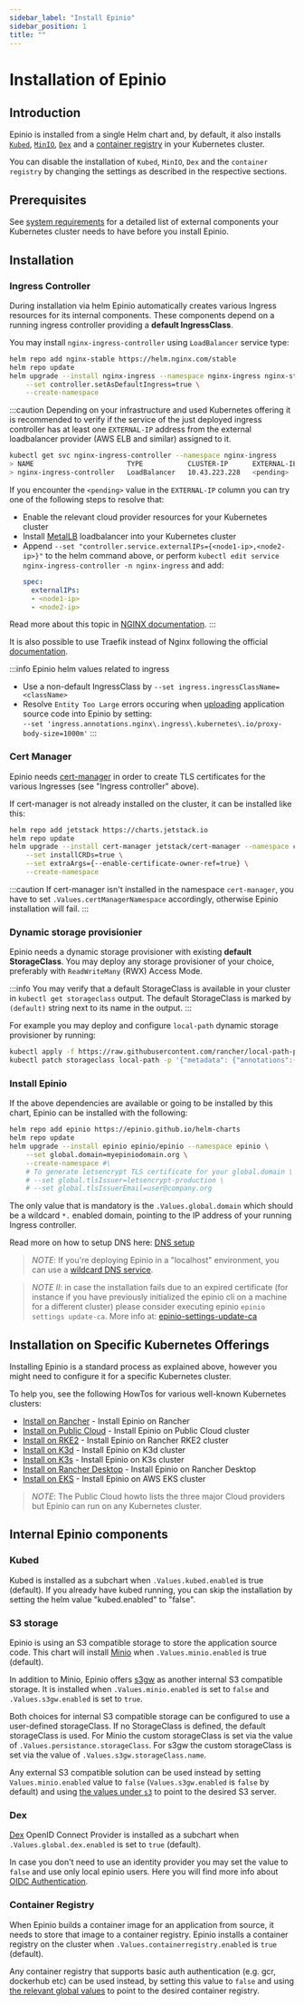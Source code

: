 ```yaml
---
sidebar_label: "Install Epinio"
sidebar_position: 1
title: ""
---
```


# Installation of Epinio

## Introduction
Epinio is installed from a single Helm chart and, by default, it also installs [`Kubed`](#kubed), [`MinIO`](#s3-storage),
[`Dex`](#dex) and a [container registry](#container-registry) in your Kubernetes cluster.

You can disable the installation of `Kubed`, `MinIO`, `Dex` and the `container registry` by changing the settings as described in the respective sections.

## Prerequisites
See [system requirements](../references/system_requirements/global.md) for a detailed list of external components your
Kubernetes cluster needs to have before you install Epinio.

## Installation

### Ingress Controller
During installation via helm Epinio automatically creates various Ingress resources for its internal components.
These components depend on a running ingress controller providing a **default IngressClass**.

You may install `nginx-ingress-controller` using `LoadBalancer` service type:
```bash
helm repo add nginx-stable https://helm.nginx.com/stable
helm repo update
helm upgrade --install nginx-ingress --namespace nginx-ingress nginx-stable/nginx-ingress \
    --set controller.setAsDefaultIngress=true \
    --create-namespace
```

:::caution
Depending on your infrastructure and used Kubernetes offering it is recommended to verify if the service of the just deployed ingress
controller has at least one `EXTERNAL-IP` address from the external loadbalancer provider (AWS ELB and similar) assigned to it.

```bash
kubectl get svc nginx-ingress-controller --namespace nginx-ingress
> NAME                       TYPE           CLUSTER-IP      EXTERNAL-IP
> nginx-ingress-controller   LoadBalancer   10.43.223.228   <pending>
```

If you encounter the `<pending>` value in the `EXTERNAL-IP` column you can try one of the following steps to resolve that:
- Enable the relevant cloud provider resources for your Kubernetes cluster
- Install [MetalLB](https://metallb.universe.tf) loadbalancer into your Kubernetes cluster
- Append `--set "controller.service.externalIPs={<node1-ip>,<node2-ip>}"` to the helm command above, or perform `kubectl edit service nginx-ingress-controller -n nginx-ingress` and add:
  ```yaml
  spec:
    externalIPs:
    - <node1-ip>
    - <node2-ip>
  ```

Read more about this topic in [NGINX documentation](https://kubernetes.github.io/ingress-nginx/deploy/baremetal).
:::

It is also possible to use Traefik instead of Nginx following the official [documentation](https://doc.traefik.io/traefik/getting-started/install-traefik/#use-the-helm-chart).

:::info Epinio helm values related to ingress
* Use a non-default IngressClass by `--set ingress.ingressClassName=<className>`
* Resolve `Entity Too Large` errors occuring when [uploading](https://github.com/kubernetes/ingress-nginx/blob/main/docs/user-guide/nginx-configuration/annotations.md#custom-max-body-size) application source code into Epinio by setting: <br/>`--set 'ingress.annotations.nginx\.ingress\.kubernetes\.io/proxy-body-size=1000m'`
:::

### Cert Manager

Epinio needs [cert-manager](https://cert-manager.io/) in order to create TLS
certificates for the various Ingresses (see "Ingress controller" above).

If cert-manager is not already installed on the cluster, it can be installed like this:

```bash
helm repo add jetstack https://charts.jetstack.io
helm repo update
helm upgrade --install cert-manager jetstack/cert-manager --namespace cert-manager  \
    --set installCRDs=true \
    --set extraArgs={--enable-certificate-owner-ref=true} \
    --create-namespace
```
:::caution
If cert-manager isn't installed in the namespace `cert-manager`,
you have to set `.Values.certManagerNamespace` accordingly, otherwise Epinio installation will fail.
:::

### Dynamic storage provisionier
Epinio needs a dynamic storage provisioner with existing **default StorageClass**. You may deploy any storage provisioner
of your choice, preferably with `ReadWriteMany` (RWX) Access Mode.

:::info
You may verify that a default StorageClass is available in your cluster in `kubectl get storageclass` output. The default StorageClass is marked by `(default)` string next to its name in the output.
:::

For example you may deploy and configure `local-path` dynamic storage provisioner by running:
```bash
kubectl apply -f https://raw.githubusercontent.com/rancher/local-path-provisioner/master/deploy/local-path-storage.yaml
kubectl patch storageclass local-path -p '{"metadata": {"annotations":{"storageclass.kubernetes.io/is-default-class":"true"}}}'
```
### Install Epinio

If the above dependencies are available or going to be installed by this chart,
Epinio can be installed with the following:

```bash
helm repo add epinio https://epinio.github.io/helm-charts
helm repo update
helm upgrade --install epinio epinio/epinio --namespace epinio \
    --set global.domain=myepiniodomain.org \
    --create-namespace #\
    # To generate letsencrypt TLS certificate for your global.domain \
    # --set global.tlsIssuer=letsencrypt-production \
    # --set global.tlsIssuerEmail=user@company.org
```

The only value that is mandatory is the `.Values.global.domain` which
should be a wildcard `*.` enabled domain, pointing to the IP address of your running
Ingress controller.

Read more on how to setup DNS here: [DNS setup](./dns_setup.md)

> *NOTE*: If you're deploying Epinio in a "localhost" environment, you can use a [wildcard DNS service](./wildcardDNS_setup.md).

> *NOTE II*: in case the installation fails due to an expired certificate (for instance if you have previously initialized the epinio cli on a machine for a different cluster) please consider executing epinio `epinio settings update-ca`.  More info at: [epinio-settings-update-ca](https://docs.epinio.io/references/commands/cli/settings/epinio_settings_update-ca#epinio-settings-update-ca)

## Installation on Specific Kubernetes Offerings

Installing Epinio is a standard process as explained above, however you might need to configure it for a specific Kubernetes cluster.

To help you, see the following HowTos for various well-known Kubernetes clusters:

- [Install on Rancher](../howtos/install_epinio_on_rancher.md) - Install Epinio on Rancher
- [Install on Public Cloud](../howtos/install_epinio_on_public_cloud.md) - Install Epinio on Public Cloud cluster
- [Install on RKE2](../howtos/install_epinio_on_rke.md) - Install Epinio on Rancher RKE2 cluster
- [Install on K3d](../howtos/install_epinio_on_k3d.md) - Install Epinio on K3d cluster
- [Install on K3s](../howtos/install_epinio_on_k3s.md) - Install Epinio on K3s cluster
- [Install on Rancher Desktop](../howtos/install_epinio_on_rancher_desktop.md) - Install Epinio on Rancher Desktop
- [Install on EKS](../howtos/install_epinio_on_eks.md) - Install Epinio on AWS EKS cluster

> *NOTE*: The Public Cloud howto lists the three major Cloud providers but Epinio can run on any Kubernetes cluster.

## Internal Epinio components
### Kubed

Kubed is installed as a subchart when `.Values.kubed.enabled` is true (default).
If you already have kubed running, you can skip the installation by setting
the helm value "kubed.enabled" to "false".

### S3 storage

Epinio is using an S3 compatible storage to store the application source code.
This chart will install [Minio](https://min.io/) when `.Values.minio.enabled` is
true (default).

In addition to Minio, Epinio offers [s3gw](https://s3gw.io/) as another internal S3 compatible storage. It is installed when `.Values.minio.enabled` is set to `false` and `.Values.s3gw.enabled` is set to `true`.

Both choices for internal S3 compatible storage can be configured to use a user-defined storageClass. If no StorageClass is defined, the default storageClass is used. For Minio the custom storageClass is set via the value of `.Values.persistance.storageClass`. For s3gw the custom storageClass is set via the value of `.Values.s3gw.storageClass.name`.

Any external S3 compatible solution can be used instead by setting `Values.minio.enabled` value to `false` (`Values.s3gw.enabled` is `false` by default) and using [the values under `s3`](https://github.com/epinio/helm-charts/blob/b389a4875af9f03b484a911c49a14f834ba04b64/chart/epinio/values.yaml#L44) to point to the desired S3 server.

### Dex

[Dex](https://dexidp.io) OpenID Connect Provider is installed as a subchart when `.Values.global.dex.enabled` is set to `true` (default).

In case you don't need to use an identity provider you may set the value to `false` and use only local epinio users. Here you will find more info about [OIDC Authentication](../references/authentication_oidc.md).

### Container Registry

When Epinio builds a container image for an application from source, it needs
to store that image to a container registry. Epinio installs a container registry
on the cluster when `.Values.containerregistry.enabled` is `true` (default).

Any container registry that supports basic auth authentication (e.g. gcr, dockerhub etc) can be used
instead, by setting this value to `false` and using
[the relevant global values](https://github.com/epinio/helm-charts/blob/b389a4875af9f03b484a911c49a14f834ba04b64/chart/epinio/values.yaml#L107-L111)
to point to the desired container registry.